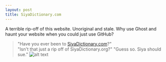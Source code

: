 ```yaml
---
layout: post
title: SiyaDictionary.com
---
```

A terrible rip-off of this website. Unoriginal and stale. Why use Ghost and haunt your website when you could just use GitHub? 
> "Have you ever been to [SiyaDictionary.com](http://siyadictionary.com)?"  
> "Isn't that just a rip off of SiyaDictionary.org?"
> "Guess so. Siya should sue."
>![alt text](https://upload.wikimedia.org/wikipedia/commons/thumb/6/67/Fox_News_Channel_logo.svg/1200px-Fox_News_Channel_logo.svg.png "SiyaDictionary.com lost its sponsorship, huh?")
